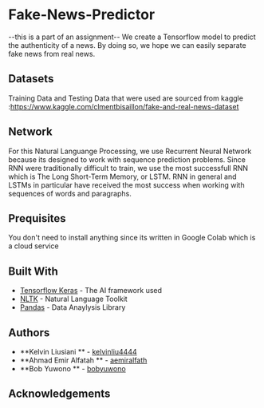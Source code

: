 # Fake-News-Predictor
--this is a part of an assignment--
We create a Tensorflow model to predict the authenticity of a news. By doing so, we hope we can easily separate fake news from real news.

## Datasets
Training Data and Testing Data that were used are sourced from kaggle :https://www.kaggle.com/clmentbisaillon/fake-and-real-news-dataset

## Network
For this Natural Languange Processing, we use Recurrent Neural Network because its designed to work with sequence prediction problems. Since RNN were traditionally difficult to train, we use the most successfull RNN which is The Long Short-Term Memory, or LSTM.
RNN in general and LSTMs in particular have received the most success when working with sequences of words and paragraphs.

## Prequisites
You don't need to install anything since its written in Google Colab which is a cloud service

## Built With
* [Tensorflow Keras](https://www.tensrflow.org) - The AI framework used
* [NLTK](https://www.nltk.org/) - Natural Language Toolkit
* [Pandas](https://pandas.pydata.org/) - Data Anaylysis Library

## Authors
* **Kelvin Liusiani **  - [kelvinliu4444](https://github.com/kelvinliu4444)
* **Ahmad Emir Alfatah **  - [aemiralfath](https://github.com/aemiralfath)
* **Bob Yuwono **  - [bobyuwono](https://github.com/bobyuwono)

## Acknowledgements

